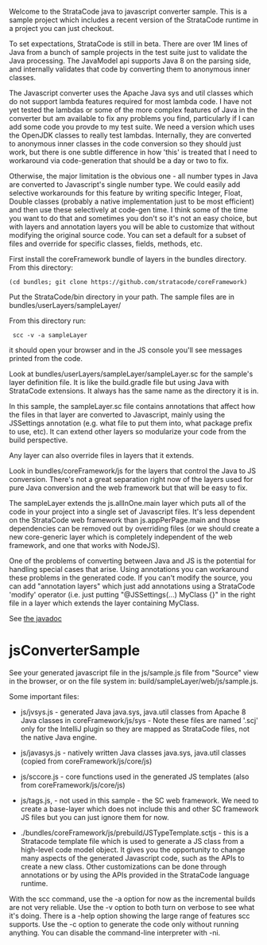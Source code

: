 Welcome to the StrataCode java to javascript converter sample.  This is a sample project which includes a recent version of the StrataCode runtime in a project you can just checkout.

To set expectations, StrataCode is still in beta.  There are over 1M lines of Java from a bunch of sample projects in the test suite just to validate the Java processing.  The JavaModel api supports Java 8 on the parsing side, and internally validates that code by converting them to anonymous inner classes.   

The Javascript converter uses the Apache Java sys and util classes which do not support lambda features required for most lambda code.  I have not yet tested the lambdas or some of the more complex features of Java in the converter but am available to fix any problems you find, particularly if I can add some code you provde to my test suite.  We need a version which uses the OpenJDK classes to really test lambdas.   Internally, they are converted to anonymous inner classes in the code conversion so they should just work, but there is one subtle difference in how 'this' is treated that I need to workaround via code-generation that should be a day or two to fix.  

Otherwise, the major limitation is the obvious one - all number types in Java are converted to Javascript's single number type.  We could easily add selective workarounds for this feature by writing specific Integer, Float, Double classes (probably a native implementation just to be most efficient) and then use these selectively at code-gen time.  I think some of the time you want to do that and sometimes you don't so it's not an easy choice, but with layers and annotation layers you will be able to customize that without modifying the original source code.  You can set a default for a subset of files and override for specific classes, fields, methods, etc. 

First install the coreFramework bundle of layers in the bundles directory. From this directory:

    (cd bundles; git clone https://github.com/stratacode/coreFramework)

Put the StrataCode/bin directory in your path.  The sample files are in bundles/userLayers/sampleLayer/

From this directory run:

     scc -v -a sampleLayer

it should open your browser and in the JS console you'll see messages printed from the code.

Look at bundles/userLayers/sampleLayer/sampleLayer.sc for the sample's layer definition file.  It is like the build.gradle file but using Java with StrataCode extensions.  It always has the same name as the directory it is in.

In this sample, the sampleLayer.sc file contains annotations that affect how the files in that layer are converted to Javascript, mainly using the JSSettings annotation (e.g. what file to put them into, what package prefix to use, etc).  It can extend other layers so modularize your code from the build perspective.

Any layer can also override files in layers that it extends. 

Look in bundles/coreFramework/js for the layers that control the Java to JS conversion.  There's not a great separation right now of the layers used for pure Java conversion and the web framework but that will be easy to fix.

The sampleLayer extends the js.allInOne.main layer which puts all of the code in your project into a single set of Javascript files.  It's less dependent on the StrataCode web framework than js.appPerPage.main and those dependencies can be removed out by overriding files (or we should create a new core-generic layer which is completely independent of the web framework, and one that works with NodeJS).

One of the problems of converting between Java and JS is the potential for handling special cases that arise.  Using annotations you can workaround these problems in the generated code.  If you can't modify the source, you can add "annotation layers" which just add annotations using a StrataCode 'modify' operator (i.e. just putting "@JSSettings(...) MyClass {}"  in the right file in a layer which extends the layer containing MyClass.

See [the javadoc](http://www.stratacode.com/javadoc/sc/js/JSSettings.html)
# jsConverterSample

See your generated javascript file in the js/sample.js file from "Source" view in the browser, or on the file system in: build/sampleLayer/web/js/sample.js.

Some important files:

* js/jvsys.js - generated Java java.sys, java.util classes from Apache 8 Java classes in coreFramework/js/sys - Note these files are named '.scj' only for the IntelliJ plugin so they are mapped as StrataCode files, not the native Java engine.
* js/javasys.js - natively written Java classes java.sys, java.util classes (copied from coreFramework/js/core/js)
* js/sccore.js - core functions used in the generated JS templates  (also from coreFramework/js/core/js)

* js/tags.js,  - not used in this sample - the SC web framework.  We need to create a base-layer which does not include this and other SC framework JS files but you can just ignore them for now.

* ./bundles/coreFramework/js/prebuild/JSTypeTemplate.sctjs - this is a Stratacode template file which is used to generate a JS class from a high-level code model object.  It gives you the opportunity to change many aspects of the generated Javascript code, such as the APIs to create a new class.  Other customizations can be done through annotations or by using the APIs provided in the StrataCode language runtime.

With the scc command, use the -a option for now as the incremental builds are not very reliable.  Use the -v option to both turn on verbose to see what it's doing.  There is a -help option showing the large range of features scc supports.   Use the -c option to generate the code only without running anything.  You can disable the command-line interpreter with -ni.
